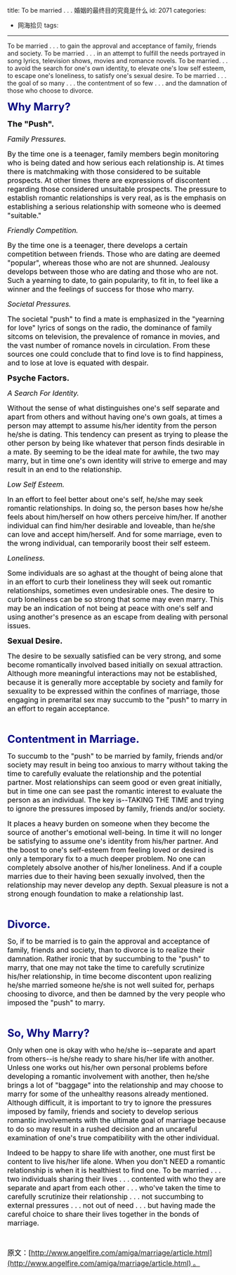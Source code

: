 title: To be married . . . 婚姻的最终目的究竟是什么
id: 2071
categories:
  - 网海拾贝
tags:
---

To be married . . . to gain the approval and acceptance of family, friends and society. To be married . . . in an attempt to fulfill the needs portrayed in song lyrics, television shows, movies and romance novels. To be married. . . to avoid the search for one's own identity, to elevate one's low self esteem, to escape one's loneliness, to satisfy one's sexual desire. To be married . . . the goal of so many . . . the contentment of so few . . . and the damnation of those who choose to divorce.

<span style="font-size: x-large;"><span style="color: #000080;">**Why Marry?**</span></span>

<span style="font-size: x-large;"><span style="color: #000080;"><span style="font-size: large;"><span style="color: #000000;">**The "Push".**</span></span></span></span>

<span style="font-size: x-large;"><span style="color: #000080;"><span style="font-size: large;"><span style="color: #000000;"><span style="font-size: medium;">_Family Pressures.<!--more-->_</span></span></span></span></span>

<span style="font-size: x-large;"><span style="color: #000080;"><span style="font-size: large;"><span style="color: #000000;"><span style="font-size: medium;">By the time one is a teenager, family members begin monitoring who is being dated and how serious each relationship is. At times there is matchmaking with those considered to be suitable prospects. At other times there are expressions of discontent regarding those considered unsuitable prospects. The pressure to establish romantic relationships is very real, as is the emphasis on establishing a serious relationship with someone who is deemed "suitable."</span></span></span></span></span>

<span style="font-size: x-large;"><span style="color: #000080;"><span style="font-size: large;"><span style="color: #000000;"><span style="font-size: medium;">_Friendly Competition._</span></span></span></span></span>

<span style="font-size: x-large;"><span style="color: #000080;"><span style="font-size: large;"><span style="color: #000000;"><span style="font-size: medium;">By the time one is a teenager, there develops a certain competition between friends. Those who are dating are deemed "popular", whereas those who are not are shunned. Jealousy develops between those who are dating and those who are not. Such a yearning to date, to gain popularity, to fit in, to feel like a winner and the feelings of success for those who marry.</span></span></span></span></span>

<span style="font-size: x-large;"><span style="color: #000080;"><span style="font-size: large;"><span style="color: #000000;"><span style="font-size: medium;">_Societal Pressures._</span></span></span></span></span>

<span style="font-size: x-large;"><span style="color: #000080;"><span style="font-size: large;"><span style="color: #000000;"><span style="font-size: medium;">The societal "push" to find a mate is emphasized in the "yearning for love" lyrics of songs on the radio, the dominance of family sitcoms on television, the prevalence of romance in movies, and the vast number of romance novels in circulation. From these sources one could conclude that to find love is to find happiness, and to lose at love is equated with despair.</span></span></span></span></span>

<span style="font-size: x-large;"><span style="color: #000080;"><span style="font-size: large;"><span style="color: #000000;"><span style="font-size: medium;">
<span style="font-size: large;">**Psyche Factors.**</span></span></span></span></span></span>

<span style="font-size: x-large;"><span style="color: #000080;"><span style="font-size: large;"><span style="color: #000000;"><span style="font-size: medium;"><span style="font-size: large;"><span style="font-size: medium;">_A Search For Identity._</span></span></span></span></span></span></span>

<span style="font-size: x-large;"><span style="color: #000080;"><span style="font-size: large;"><span style="color: #000000;"><span style="font-size: medium;"><span style="font-size: large;"><span style="font-size: medium;">Without the sense of what distinguishes one's self separate and apart from others and without having one's own goals, at times a person may attempt to assume his/her identity from the person he/she is dating. This tendency can present as trying to please the other person by being like whatever that person finds desirable in a mate. By seeming to be the ideal mate for awhile, the two may marry, but in time one's own identity will strive to emerge and may result in an end to the relationship.</span></span></span></span></span></span></span>

<span style="font-size: x-large;"><span style="color: #000080;"><span style="font-size: large;"><span style="color: #000000;"><span style="font-size: medium;"><span style="font-size: large;"><span style="font-size: medium;">_Low Self Esteem._</span></span></span></span></span></span></span>

<span style="font-size: x-large;"><span style="color: #000080;"><span style="font-size: large;"><span style="color: #000000;"><span style="font-size: medium;"><span style="font-size: large;"><span style="font-size: medium;">In an effort to feel better about one's self, he/she may seek romantic relationships. In doing so, the person bases how he/she feels about him/herself on how others perceive him/her. If another individual can find him/her desirable and loveable, than he/she can love and accept him/herself. And for some marriage, even to the wrong individual, can temporarily boost their self esteem.</span></span></span></span></span></span></span>

<span style="font-size: x-large;"><span style="color: #000080;"><span style="font-size: large;"><span style="color: #000000;"><span style="font-size: medium;"><span style="font-size: large;"><span style="font-size: medium;">_Loneliness._</span></span></span></span></span></span></span>

<span style="font-size: x-large;"><span style="color: #000080;"><span style="font-size: large;"><span style="color: #000000;"><span style="font-size: medium;"><span style="font-size: large;"><span style="font-size: medium;">Some individuals are so aghast at the thought of being alone that in an effort to curb their loneliness they will seek out romantic relationships, sometimes even undesirable ones. The desire to curb loneliness can be so strong that some may even marry. This may be an indication of not being at peace with one's self and using another's presence as an escape from dealing with personal issues.</span></span></span></span></span></span></span>

<span style="font-size: x-large;"><span style="color: #000080;"><span style="font-size: large;"><span style="color: #000000;"><span style="font-size: medium;"><span style="font-size: large;"><span style="font-size: medium;">
<span style="font-size: large;">**Sexual Desire.**</span></span></span></span></span></span></span></span>

<span style="font-size: x-large;"><span style="color: #000080;"><span style="font-size: large;"><span style="color: #000000;"><span style="font-size: medium;"><span style="font-size: large;"><span style="font-size: medium;"><span style="font-size: large;"><span style="font-size: medium;">The desire to be sexually satisfied can be very strong, and some become romantically involved based initially on sexual attraction. Although more meaningful interactions may not be established, because it is generally more acceptable by society and family for sexuality to be expressed within the confines of marriage, those engaging in premarital sex may succumb to the "push" to marry in an effort to regain acceptance.</span></span></span></span></span></span></span></span></span>

&nbsp;

<span style="font-size: x-large;"><span style="color: #000080;">**Contentment in Marriage.**</span></span>

<span style="font-size: x-large;"><span style="color: #000080;"><span style="font-size: large;"><span style="color: #000000;"><span style="font-size: medium;"><span style="font-size: large;"><span style="font-size: medium;"><span style="font-size: large;"><span style="font-size: medium;"><span style="font-size: x-large;"><span style="color: #000080;"><span style="font-size: medium;"><span style="color: #000000;">To succumb to the "push" to be married by family, friends and/or society may result in being too anxious to marry without taking the time to carefully evaluate the relationship and the potential partner. Most relationships can seem good or even great initially, but in time one can see past the romantic interest to evaluate the person as an individual. The key is--TAKING THE TIME and trying to ignore the pressures imposed by family, friends and/or society.</span></span></span></span></span></span></span></span></span></span></span></span></span>

<span style="font-size: x-large;"><span style="color: #000080;"><span style="font-size: large;"><span style="color: #000000;"><span style="font-size: medium;"><span style="font-size: large;"><span style="font-size: medium;"><span style="font-size: large;"><span style="font-size: medium;"><span style="font-size: x-large;"><span style="color: #000080;"><span style="font-size: medium;"><span style="color: #000000;">It places a heavy burden on someone when they become the source of another's emotional well-being. In time it will no longer be satisfying to assume one's identity from his/her partner. And the boost to one's self-esteem from feeling loved or desired is only a temporary fix to a much deeper problem. No one can completely absolve another of his/her loneliness. And if a couple marries due to their having been sexually involved, then the relationship may never develop any depth. Sexual pleasure is not a strong enough foundation to make a relationship last.</span></span></span></span></span></span></span></span></span></span></span></span></span>

&nbsp;

<span style="font-size: x-large;"><span style="color: #000080;">**Divorce.**</span></span>

<span style="font-size: x-large;"><span style="color: #000080;"><span style="font-size: large;"><span style="color: #000000;"><span style="font-size: medium;"><span style="font-size: large;"><span style="font-size: medium;"><span style="font-size: large;"><span style="font-size: medium;"><span style="font-size: x-large;"><span style="color: #000080;"><span style="font-size: medium;"><span style="color: #000000;"><span style="font-size: x-large;"><span style="color: #000080;"><span style="font-size: medium;"><span style="color: #000000;">So, if to be married is to gain the approval and acceptance of family, friends and society, than to divorce is to realize their damnation. Rather ironic that by succumbing to the "push" to marry, that one may not take the time to carefully scrutinize his/her relationship, in time become discontent upon realizing he/she married someone he/she is not well suited for, perhaps choosing to divorce, and then be damned by the very people who imposed the "push" to marry.</span></span></span></span></span></span></span></span></span></span></span></span></span></span></span></span></span>

&nbsp;

<span style="font-size: x-large;"><span style="color: #000080;">**So, Why Marry?**</span></span>

<span style="font-size: x-large;"><span style="color: #000080;"><span style="font-size: large;"><span style="color: #000000;"><span style="font-size: medium;"><span style="font-size: large;"><span style="font-size: medium;"><span style="font-size: large;"><span style="font-size: medium;"><span style="font-size: x-large;"><span style="color: #000080;"><span style="font-size: medium;"><span style="color: #000000;"><span style="font-size: x-large;"><span style="color: #000080;"><span style="font-size: medium;"><span style="color: #000000;"><span style="font-size: x-large;"><span style="color: #000080;"><span style="font-size: medium;"><span style="color: #000000;">Only when one is okay with who he/she is--separate and apart from others--is he/she ready to share his/her life with another. Unless one works out his/her own personal problems before developing a romantic involvement with another, then he/she brings a lot of "baggage" into the relationship and may choose to marry for some of the unhealthy reasons already mentioned. Although difficult, it is important to try to ignore the pressures imposed by family, friends and society to develop serious romantic involvements with the ultimate goal of marriage because to do so may result in a rushed decision and an uncareful examination of one's true compatibility with the other individual.</span></span></span></span></span></span></span></span></span></span></span></span></span></span></span></span></span></span></span></span></span>

<span style="font-size: x-large;"><span style="color: #000080;"><span style="font-size: large;"><span style="color: #000000;"><span style="font-size: medium;"><span style="font-size: large;"><span style="font-size: medium;"><span style="font-size: large;"><span style="font-size: medium;"><span style="font-size: x-large;"><span style="color: #000080;"><span style="font-size: medium;"><span style="color: #000000;"><span style="font-size: x-large;"><span style="color: #000080;"><span style="font-size: medium;"><span style="color: #000000;"><span style="font-size: x-large;"><span style="color: #000080;"><span style="font-size: medium;"><span style="color: #000000;">Indeed to be happy to share life with another, one must first be content to live his/her life alone. When you don't NEED a romantic relationship is when it is healthiest to find one. To be married . . . two individuals sharing their lives . . . contented with who they are separate and apart from each other . . . who've taken the time to carefully scrutinize their relationship . . . not succumbing to external pressures . . . not out of need . . . but having made the careful choice to share their lives together in the bonds of marriage.</span></span></span></span></span></span></span></span></span></span></span></span></span></span></span></span></span></span></span></span></span>

&nbsp;

<span style="font-size: x-large;"><span style="color: #000080;"><span style="font-size: large;"><span style="color: #000000;"><span style="font-size: medium;"><span style="font-size: large;"><span style="font-size: medium;"><span style="font-size: large;"><span style="font-size: medium;"><span style="font-size: x-large;"><span style="color: #000080;"><span style="font-size: medium;"><span style="color: #000000;"><span style="font-size: x-large;"><span style="color: #000080;"><span style="font-size: medium;"><span style="color: #000000;"><span style="font-size: x-large;"><span style="color: #000080;"><span style="font-size: medium;"><span style="color: #000000;">原文：[http://www.angelfire.com/amiga/marriage/article.html](http://www.angelfire.com/amiga/marriage/article.html) 。</span></span></span></span></span></span></span></span></span></span></span></span></span></span></span></span></span></span></span></span></span>